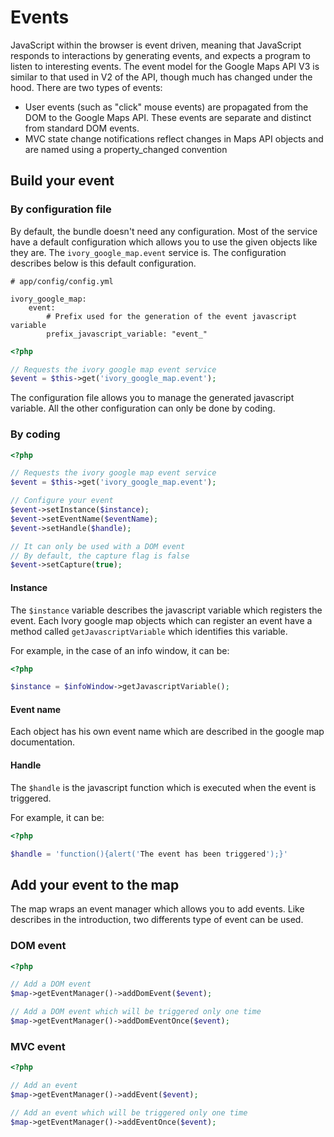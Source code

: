 # Events

JavaScript within the browser is event driven, meaning that JavaScript responds to interactions by generating events, and expects a program to listen to interesting events. 
The event model for the Google Maps API V3 is similar to that used in V2 of the API, though much has changed under the hood. There are two types of events:

- User events (such as "click" mouse events) are propagated from the DOM to the Google Maps API. These events are separate and distinct from standard DOM events.
- MVC state change notifications reflect changes in Maps API objects and are named using a property_changed convention

## Build your event

### By configuration file

By default, the bundle doesn't need any configuration. Most of the service have a default configuration which allows you to use the given objects like they are.
The ``ivory_google_map.event`` service is. The configuration describes below is this default configuration.

```
# app/config/config.yml

ivory_google_map:
    event:
        # Prefix used for the generation of the event javascript variable
        prefix_javascript_variable: "event_"
```

``` php
<?php

// Requests the ivory google map event service
$event = $this->get('ivory_google_map.event');
```

The configuration file allows you to manage the generated javascript variable. 
All the other configuration can only be done by coding.

### By coding

``` php
<?php

// Requests the ivory google map event service
$event = $this->get('ivory_google_map.event');

// Configure your event
$event->setInstance($instance);
$event->setEventName($eventName);
$event->setHandle($handle);

// It can only be used with a DOM event
// By default, the capture flag is false
$event->setCapture(true);
```

#### Instance

The ``$instance`` variable describes the javascript variable which registers the event. 
Each Ivory google map objects which can register an event have a method called ``getJavascriptVariable`` which identifies this variable.

For example, in the case of an info window, it can be:

``` php
<?php

$instance = $infoWindow->getJavascriptVariable();
```

#### Event name

Each object has his own event name which are described in the google map documentation.

#### Handle

The ``$handle`` is the javascript function which is executed when the event is triggered.

For example, it can be:

``` php
<?php

$handle = 'function(){alert('The event has been triggered');}'
```

## Add your event to the map

The map wraps an event manager which allows you to add events. Like describes in the introduction, two differents type of event can be used.

### DOM event

``` php
<?php

// Add a DOM event
$map->getEventManager()->addDomEvent($event);

// Add a DOM event which will be triggered only one time 
$map->getEventManager()->addDomEventOnce($event);
```

### MVC event

``` php
<?php

// Add an event
$map->getEventManager()->addEvent($event);

// Add an event which will be triggered only one time
$map->getEventManager()->addEventOnce($event);
```
